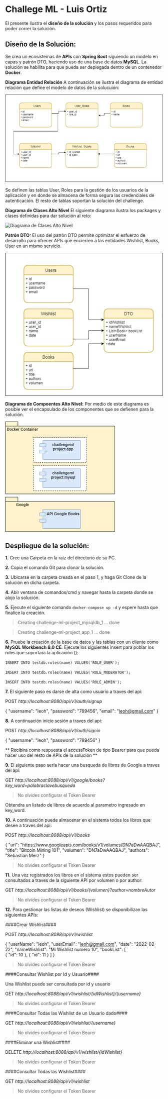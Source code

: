 # Challege ML - Luis Ortiz
El presente ilustra el **diseño de la solución** y los pasos requeridos para poder correr la solución.

## Diseño de la Solución:
Se crea un ecosistemas de **APIs** con **Spring Boot** siguiendo un modelo en capas y patrón DTO, haciendo uso de una base de datos **MySQL**. La solución se habilita para que pueda ser deplegada dentro de un contenedor **Docker**.

**Diagrama Entidad Relación**
A continuación se ilustra el diagrama de entidad relación que define el modelo de datos de la solucuión:

![Diagrama Entidad Relacion](Diagrams-MER.png)

Se definen las tablas User, Roles para la gestión de los usuarios de la aplicación y en donde se almacena de forma segura las credenciales de autenticación. El resto de tablas soportan la solución del challenge.

**Diagrama de Clases Alto Nivel**
El siguiente diagrama ilustra los packages y clases definidas para dar solución al reto:

![Diagrama de Clases Alto Nivel](Diagrams-Class.png)

**Patrón DTO:**
El uso del patrón DTO permite optimizar el esfuerzo de desarrollo para ofrecer APIs que encierren a las entidades Wishlist, Books, User en un mismo servicio.

![Diagrama Patron DTO](Diagrams-DTOs.png)

**Diagrama de Compoentes Alto Nivel:**
Por medio de este diagrama es posible ver el encapsulado de los componentes que se defienen para la solución.

![Diagrama de Componentes Alto Nivel](Diagrams-Componentes.png)

## Despliegue de la solución:
**1.** Cree una Carpeta en la raiz del directorio de su PC.

**2.** Copia el comando Git para clonar la solución.

**3.** Ubicarse en la carpeta creada en el paso 1, y haga Git Clone de la solución en dicha carpeta.

**4.** Abir ventana de comandos/cmd y navegar hasta la carpeta donde se alojo la solución.

**5.** Ejecute el siguiente comando `docker-compose up -d`  y espere hasta que finalice la creación.

> Creating challenge-ml-project_mysqldb_1 ... done

> Creating challenge-ml-project_app_1     ... done

**6.** Pruebe la creación de la base de datos y las tablas con un cliente como **MySQL Workbench 8.0 CE**. Ejecute los siguientes insert para poblar los roles que soportara la aplicación ():

`INSERT INTO testdb.roles(name) VALUES('ROLE_USER');`

`INSERT INTO testdb.roles(name) VALUES('ROLE_MODERATOR');`

`INSERT INTO testdb.roles(name) VALUES('ROLE_ADMIN');`

**7.** El siguiente paso es darse de alta como usuario a traves del api:

POST *http://localhost:8080/api/v1/auth/signup*

{
    "username": "leoh",
    "password": "789456",
    "email": "leoh@gmail.com"
}

**8.** A continuación inicie sesión a traves del api:

POST *http://localhost:8088/api/v1/auth/signin*

{
    "username": "leoh",
    "password": "789456"
}

** Recibira como respuesta el accessToken de tipo Bearer para que pueda hacer uso del resto de APIs de la solución **

**9.** El siguiente paso sería hacer una busqueda de libros de Google a traves del api:

GET *http://localhost:8088/api/v1/google/books?key_word=palabraclavebusqueda*

> No olvides configurar el Token Bearer

Obtendra un listado de libros de acuerdo al parametro ingresado en key_word.


**10.** A continuación puede almacenar en el sistema todos los libros que desee a traves del api:

POST *http://localhost:8088/api/v1/books*

{
        "url": "https://www.googleapis.com/books/v1/volumes/DN7aDwAAQBAJ",
        "title": "Bitcoin Mining 101",
        "volumen": "DN7aDwAAQBAJ",
        "authors": "Sebastian Merz"
}

> No olvides configurar el Token Bearer

**11.** Una vez registrados los libros en el sistema estos pueden ser consultados a traves de la siguiente API por volumen o por author:

GET *http://localhost:8088/api/v1/books/{volumen}?author=nombreAutor*

> No olvides configurar el Token Bearer

**12.** Para gestionar las listas de deseos (Wishlist) se disponibilizan las siguientes APIs:

####Crear Wishlist####

POST *http://localhost:8088/api/v1/wishlist*


{
    "userName": "leoh",
    "userEmail": "leoh@gmail.com",
    "date": "2022-02-22",
	"nameWishlist": "Mi Wishlist numero 10",
    "bookList": [        
        {
            "id": 10
        },
        {
            "id": 11
        }
    ]
}

> No olvides configurar el Token Bearer

####Consultar Wishlist por Id y Usuario####

Una Wishlist puede ser consultada por id y usuario

GET *http://localhost:8088/api/v1/wishlist/{idWishlist}/{username}*

> No olvides configurar el Token Bearer

####Consultar Todas las Wishlist de un Usuario dado####

GET *http://localhost:8088/api/v1/wishlist/{username}*

> No olvides configurar el Token Bearer


####Eliminar una Wishlist####

DELETE *http://localhost:8088/api/v1/wishlist/{idWishlist}*

> No olvides configurar el Token Bearer


####Consultar Todas las Wishlist####

GET *http://localhost:8088/api/v1/wishlist*

> No olvides configurar el Token Bearer
